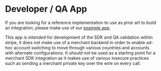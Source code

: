 # Developer / QA App

If you are looking for a reference implementation to use as prior art to build an integration, please make use of our [example app](../example-app).

This app is intended for development of the SDK and QA validation within stripe, it does not make use of a merchant backend in order to enable ad-hoc account switching to move through various countries and accounts with alternate configurations. It _should not_ be used as a starting point for a merchant SDK integration as it makes use of various insecure practices such as sending a merchant private key over the wire on every call.
